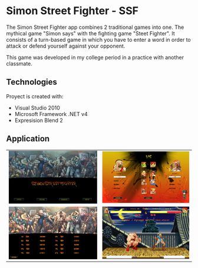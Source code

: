 # Simon Street Fighter - SSF
The Simon Street Fighter app combines 2 traditional games into one. The mythical game "Simon says" with the fighting game "Steet Fighter". It consists of a turn-based game in which you have to enter a word in order to attack or defend yourself against your opponent.

This game was developed in my college period in a practice with another classmate.

## Technologies
Proyect is created with:
* Visual Studio 2010
* Microsoft Framework .NET v4
* Expresision Blend 2

## Application

<table>
  <tr>
    <td><img src="./images-readme/Captura1.png"></td>
    <td><img src="./images-readme/Captura2.png"></td>
  </tr>
  <tr>
    <td><img src="./images-readme/Captura3.png"></td>
    <td><img src="./images-readme/Captura4.png"></td>
  </tr>
 </table>